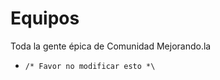 Equipos
=======

Toda la gente épica de Comunidad Mejorando.la

* ``/* Favor no modificar esto *\``
